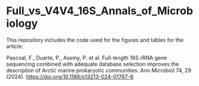 # Full_vs_V4V4_16S_Annals_of_Microbiology

This repository includes the code used for the figures and tables for the article: 

Pascoal, F., Duarte, P., Assmy, P. et al. Full-length 16S rRNA gene sequencing combined with adequate database selection improves the description of Arctic marine prokaryotic communities. Ann Microbiol 74, 29 (2024). https://doi.org/10.1186/s13213-024-01767-6
